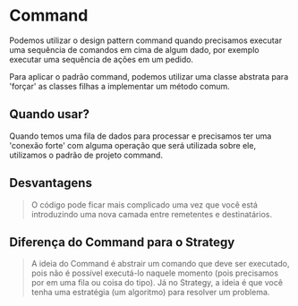 
# Command

Podemos utilizar o design pattern command quando precisamos executar uma sequência de comandos em cima de algum dado, por exemplo executar uma sequência de ações em um pedido.

Para aplicar o padrão command, podemos utilizar uma classe abstrata para 'forçar' as classes filhas a implementar um método comum.

## Quando usar?

Quando temos uma fila de dados para processar e precisamos ter uma 'conexão forte' com alguma operação que será utilizada sobre ele, utilizamos o padrão de projeto command.

## Desvantagens

> O código pode ficar mais complicado uma vez que você está introduzindo uma nova camada entre remetentes e destinatários.

## Diferença do Command para o Strategy

> A ideia do Command é abstrair um comando que deve ser executado, pois não é possível executá-lo naquele momento (pois precisamos por em uma fila ou coisa do tipo). Já no Strategy, a ideia é que você tenha uma estratégia (um algoritmo) para resolver um problema.

